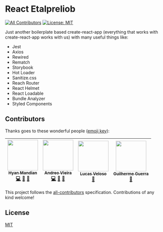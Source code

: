 # React Etalpreliob

[![All Contributors](https://img.shields.io/badge/all_contributors-4-orange.svg?style=flat-square)](#contributors) [![License: MIT](https://img.shields.io/github/license/hyanmandian/react-etalpreliob.svg)](LICENSE)

Just another boilerplate based create-react-app (everything that works with create-react-app works with us) with many useful things like:

- Jest
- Axios
- Rewired
- Rematch
- Storybook
- Hot Loader
- Sanitize.css
- Reach Router
- React Helmet
- React Loadable
- Bundle Analyzer
- Styled Components

## Contributors

Thanks goes to these wonderful people ([emoji key](https://github.com/kentcdodds/all-contributors#emoji-key)):

<!-- ALL-CONTRIBUTORS-LIST:START - Do not remove or modify this section -->
<!-- prettier-ignore -->
| [<img src="https://avatars2.githubusercontent.com/u/5044101?v=3" width="100px;"/><br /><sub><b>Hyan Mandian</b></sub>](https://github.com/hyanmandian)<br />[💻](https://github.com/hyanmandian/react-etalpreliob/commits?author=hyanmandian "Code") [📖](https://github.com/hyanmandian/react-etalpreliob/commits?author=hyanmandian "Documentation") [🤔](#ideas-hyanmandian "Ideas, Planning, & Feedback") | [<img src="https://avatars2.githubusercontent.com/u/508827?v=3" width="100px;"/><br /><sub><b>Andreo Vieira</b></sub>](https://github.com/andreoav)<br />[💻](https://github.com/hyanmandian/react-etalpreliob/commits?author=andreoav "Code") [📖](https://github.com/hyanmandian/react-etalpreliob/commits?author=andreoav "Documentation") [🤔](#ideas-andreoav "Ideas, Planning, & Feedback") | [<img src="https://avatars2.githubusercontent.com/u/4587602?v=3" width="100px;"/><br /><sub><b>Lucas Veloso</b></sub>](https://github.com/lucassveloso)<br />[🤔](#ideas-lucassveloso "Ideas, Planning, & Feedback") | [<img src="https://avatars3.githubusercontent.com/u/1606048?s=460&v=4" width="100px;"/><br /><sub><b>Guilherme Guerra</b></sub>](https://github.com/guilhermecomum)<br />[🤔](#ideas-guilhermecomum "Ideas, Planning, & Feedback") |
| :---: | :---: | :---: | :---: |

<!-- ALL-CONTRIBUTORS-LIST:END -->

This project follows the [all-contributors](https://github.com/kentcdodds/all-contributors) specification. Contributions of any kind welcome!

## License

[MIT](LICENSE)
